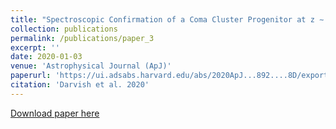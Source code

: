 ```yaml
---
title: "Spectroscopic Confirmation of a Coma Cluster Progenitor at z ∼ 2.2"
collection: publications
permalink: /publications/paper_3
excerpt: ''
date: 2020-01-03
venue: 'Astrophysical Journal (ApJ)'
paperurl: 'https://ui.adsabs.harvard.edu/abs/2020ApJ...892....8D/exportcitation'
citation: 'Darvish et al. 2020'
---
```


[Download paper here](https://ui.adsabs.harvard.edu/link_gateway/2020ApJ...892....8D/EPRINT_PDF)
